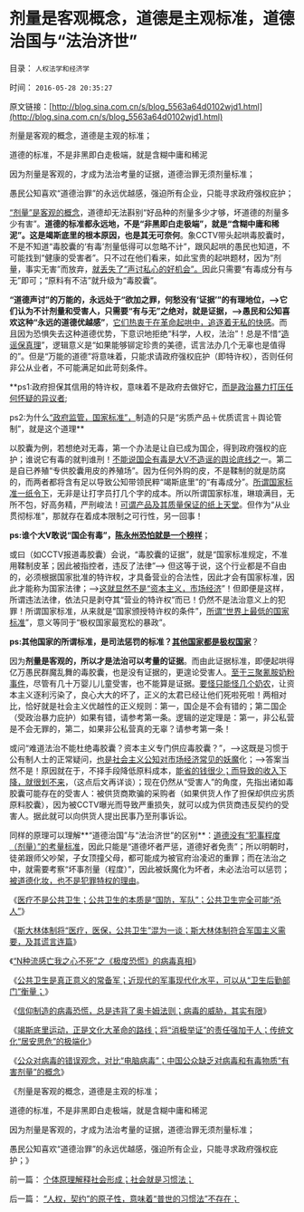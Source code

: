 # 剂量是客观概念，道德是主观标准，道德治国与“法治济世”

目录： `人权法学和经济学` 

时间： `2016-05-28 20:35:27` 

原文链接：[http://blog.sina.com.cn/s/blog_5563a64d0102wjd1.html](http://blog.sina.com.cn/s/blog_5563a64d0102wjd1.html)

剂量是客观的概念，道德是主观的标准；

道德的标准，不是非黑即白走极端，就是含糊中庸和稀泥

因为剂量是客观的，才成为法治考量的证据，道德治罪无须剂量标准；

愚民公知喜欢“道德治罪”的永远优越感，强迫所有企业，只能寻求政府强权庇护；

[“剂量”是客观的概念](../../../2012/4/18/“毒”胶囊还没有毒到害人的程度.md)，道德却无法斟别“好品种的剂量多少才够，坏道德的剂量多少有害”。**道德的标准都永远地，不是“非黑即白走极端”，就是“含糊中庸和稀泥”。这是竭斯底里的根本原因，也是其无可奈何**。象CCTV带头起哄毒胶囊时，不是不知道“毒胶囊的‘有毒’剂量低得可以忽略不计”，跟风起哄的愚民也知道，不可能找到“健康的受害者”。只不过在他们看来，如此宝贵的起哄题材，因为“剂量，事实无害”而放弃，[就丢失了“声讨私心的好机会”。](../../../2012/4/23/明胶／毒胶囊“鸦片事件”要挟“大政府倾向”.md)因此只需要“有毒成分有与无”即可；“原料有不洁”就升级为“毒胶囊”。

**“道德声讨”的万能的，永远处于“欲加之罪，何愁没有‘证据’”的有理地位，——>它们认为不计剂量和受害人，只需要“有与无”之绝对，就是证据，——>愚民和公知喜欢这种“永远的道德优越感”**，[它们热衷于在革命起哄中，追逐着无私的快感](../../../2010/7/21/不要搞道德“治法”.md)。而且因为恐惧失去这种道德优势，下意识地拒绝“科学，人权，法治”！总是不惜“[造谣保真理](../../../2012/5/2/“谎言不要紧，只要主义真”的正义信仰.md)”，逻辑意义是“如果能够铆定珍贵的美德，谎言法办几个无辜也是值得的”。但是“万能的道德”将意味着，只能求请政府强权庇护（即特许权），否则任何非公从业者，不可能满足如此苛刻条件。

**ps1:政府担保其信用的特许权，意味着不是政府去做好它，[而是政治暴力打压任何怀疑的异议者](../../../2013/9/25/如果错乱不是打谣的本意，怎么收住竭斯底里的缰绳？.md);

ps2:为什么[“政府监管，国家标准”，](../../../2011/9/19/鱼精蛋白，监管的恶果,用万能的监管“纠正”.md)制造的只是“劣质产品＋优质谎言＋舆论管制”，就是这个道理**

以胶囊为例，若想绝对无毒，第一个办法是让自已成为国企，得到政府强权的庇护；谁说它有毒的就判谁刑！[不能说国企有毒是大V不造谣的舆论底线之](../../../2013/9/2/互联网大V七底线，到底是谁泡制的？到底是什么东东？.md)一。第二是自已养殖“专供胶囊用皮的养殖场”。因为任何外购的皮，不是鞣制的就是防腐的，而两者都将含有足以导致公知带领民粹“竭斯底里”的“有毒成分”。[所谓国家标准一纸令下](../../../2014/6/5/中国国家标准是“严刑峻法”的细则,需要百倍于美国的公务员编制.md)，无非是让打字员打几个字的成本。所以所谓国家标准，琳琅满目，无所不包，好高务精，严刑峻法！[可谓产品及其质量保证的纸上天堂](../../../2008/9/16/三鹿事件中看中国泛滥的标准.md)。但作为“从业贯彻标准”，那就存在着成本限制之可行性，另一回事！

**ps:谁个大V敢说“国企有毒”，[陈永州恐怕就是一个榜样](http://blog.sina.com.cn/s/blog_14d8a410e0102w28v.html)**；

或曰（如CCTV报道毒胶囊）会说，“毒胶囊的证据”，就是“国家标准规定，不准用鞣制皮革；因此被指控者，违反了法律”——>
但这等于说，这个行业都是不自由的，必须根据国家批准的特许权，才具备营业的合法性，因此才会有国家标准，因此才能称为国家法律；——>[这就显然不是“资本主义，市场经济](../../../2016/5/18/自然秩序，自然均衡，自然进程.md)”！但即便是这样，所谓违法法律，依法只是剥夺其“营业的特许权”而已！仍然不是法治意义上的犯罪！所谓国家标准，从来就是“国家颁授特许权的条件”，[所谓“世界上最低的国家标准](../../../2011/6/28/广州乳业有良心的奸商.md)”，意义等同于“极权国家最宽松的暴政”。

**ps:其他国家的所谓标准，是司法惩罚的标准？[其他国家都是极权国家](../../../2012/5/4/虚构现实的“西方民主的乌托邦”.md)**？

因为**剂量是客观的，所以才是法治可以考量的证据**。而由此证据标准，即便起哄得亿万愚民群魔乱舞的毒胶囊，也是没有证据的，更遑论受害人。[至于三聚氰胺奶粉事件](../../../2016/5/4/道德禽兽自三聚氰胺以来，竭斯底里的造谣和炒作！.md)，尽管有几十万婴儿儿童受害，也不能算是证据。[要怪只能怪几个奶农](../../../2016/5/4/道德禽兽自三聚氰胺以来，竭斯底里的造谣和炒作！.md)，让资本主义逐利污染了，良心大大的坏了，正义的太君已经让他们死啦死啦！两相对比，恰好就是社会主义优越性的正义规则：第一，国企是不会有错的；第二国企（受政治暴力庇护）如果有错，请参考第一条。逻辑的逆定理是：第一，非公私营是不会无罪的，第二，如果非公私营真的无辜？请参考第一条！

或问“难道法治不能杜绝毒胶囊？资本主义专门供应毒胶囊？”，——>这既是习惯于公有制人士的正常疑问，[也是社会主义公知对市场经济常见的妖魔](../../../2016/1/31/存在性定理：资本主义如果尔虞我诈，为什么有空前绝后的凝聚力？.md)化；——>答案当然不是！原因就在于，不择手段降低原料成本，[能省的钱很少；而导致的收入下降，就很划不来](../../../2012/4/18/药企可以从毒胶囊中“逐利”吗？.md)，（这点后文再详谈）；现在仍然从“受害人”的角度，先指出诸如毒胶囊可能存在的受害人：被供货商欺骗的采购者（如果供货人作了担保却供应劣质原料胶囊），因为被CCTV曝光而导致严重损失，就可以成为供货商违反契约的受害人。据此就可以向供货人提出民事乃至刑事诉讼。

同样的原理可以理解**“道德治国”与“法治济世”的区别**：[道德没有“犯事程度（剂量）”的考量标准](http://blog.sina.com.cn/s/blog_cc521dde0102veu2.html)，因此只能是“道德坏者严惩，道德好者免责”；所以明朝时，徒弟跟师父吵架，子女顶撞父母，都可能成为被官府治凌迟的重罪；而在法治之中，就需要考察“坏事剂量（程度）”，因此被妖魔化为坏者，未必法治可以惩罚；[被道德化妆，也不是犯罪特权的理由](../../../2016/5/11/道德不是法律，法治不是德治，法制不一定符合法治；.md)。

《[医疗不是公共卫生；公共卫生的本质是“国防，军队”；公共卫生完全可能“杀人”](../../../2016/5/21/医疗不是公共卫生；公共卫生的本质是“国防，军队”；.md)》

《[斯大林体制将“医疗，医保，公共卫生”混为一谈；斯大林体制符合军国主义需要，及其谎言连篇](../../../2016/5/22/斯大林体制将“医疗，医保，公共卫生”混为一谈；.md)》

《[“N种流感亡我之心不死”之《极度恐慌》的病毒真相](../../../2016/5/23/“N种流感亡我之心不死”之《极度恐慌》的病毒真相；.md)》

《[公共卫生是真正意义的常备军；近现代的军事现代化水平，可以从“卫生后勤部门”衡量；](../../../2016/5/24/公共卫生是真正国防意义的常备军；.md)》

《[信仰制造的病毒恐慌，总是违背了奥卡姆法则；病毒的威胁，其实有限](../../../2016/5/25/流感与饥荒，都是普通死亡的扩大化.md)》

《[竭斯底里运动，正是文化大革命的路线；将“消极举证”的责任强加于人；传统文化“居安思危”的极端化](../../../2016/5/26/竭斯底里运动，将“消极举证”的责任强加于人；.md)》

《[公众对病毒的错误观念，对比“电脑病毒”；中国公众缺乏对病毒和有毒物质“有害剂量”的概念](../../../2016/5/27/竭斯底里者，缺乏对病毒和有毒物质“有害剂量”的概念；.md)》

《剂量是客观的概念，道德是主观的标准；

道德的标准，不是非黑即白走极端，就是含糊中庸和稀泥

因为剂量是客观的，才成为法治考量的证据，道德治罪无须剂量标准；

愚民公知喜欢“道德治罪”的永远优越感，强迫所有企业，只能寻求政府强权庇护；》

前一篇： [个体原理解释社会形成；社会就是习惯法；](../../../2016/5/28/个体原理解释社会形成；社会就是习惯法；.md)

后一篇： [“人权，契约”的原子性，意味着“普世的习惯法”不存在；](../../../2016/5/27/“人权，契约”的原子性，意味着“普世的习惯法”不存在；.md)

